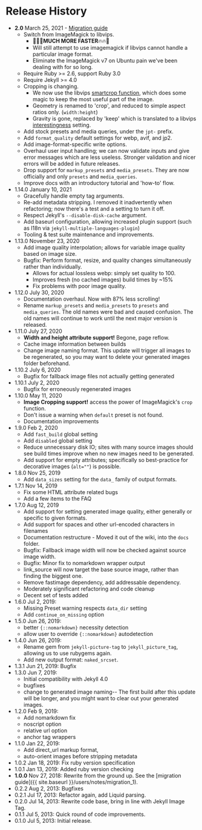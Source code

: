 ---
---
# Release History
* **2.0** March 25, 2021 - [Migration guide](/jekyll_picture_tag/users/notes/migration_2)
  * Switch from ImageMagick to libvips.
    * 🚀🔥🔥**MUCH MORE FASTER**🔥🔥🚀
    * Will still attempt to use imagemagick if libvips cannot handle a
      particular image format.
    * Eliminate the ImageMagick v7 on Ubuntu pain we've been dealing with for so
      long.
  * Require Ruby >= 2.6, support Ruby 3.0
  * Require Jekyll >= 4.0
  * Cropping is changing.
      * We now use the libvips
        [smartcrop function](https://www.rubydoc.info/gems/ruby-vips/Vips/Image#smartcrop-instance_method),
        which does some magic to keep the most useful part of the image.
      * Geometry is renamed to 'crop', and reduced to simple aspect ratios only. (`width:height`)
      * Gravity is gone, replaced by 'keep' which is translated to a libvips
        [interestingness](https://www.rubydoc.info/gems/ruby-vips/Vips/Interesting) setting.
  * Add stock presets and media queries, under the `jpt-` prefix.
  * Add `format_quality` default settings for webp, avif, and jp2.
  * Add image-format-specific write options.
  * Overhaul user input handling; we can now validate inputs and give error
    messages which are less useless. Stronger validation and nicer errors will be added in future
    releases.
  * Drop support for `markup_presets` and `media_presets`. They are now
    officially and only `presets` and `media_queries`.
  * Improve docs with an introductory tutorial and 'how-to' flow.
* 1.14.0 January 10, 2021
  * Gracefully handle empty tag arguments.
  * Re-add metadata stripping. I removed it inadvertently when refactoring; now
    there's a test and a setting to turn it off.
  * Respect Jekyll's `--disable-disk-cache` argument.
  * Add baseurl configuration, allowing increased plugin support (such as I18n via `jekyll-multiple-languages-plugin`)
  * Tooling & test suite maintenance and improvements.
* 1.13.0 November 23, 2020
  * Add image quality interpolation; allows for variable image quality based on image size.
  * Bugfix: Perform format, resize, and quality changes simultaneously rather than individually.
    * Allows for actual lossless webp: simply set quality to 100.
    * Improves fresh (no cached images) build times by ~15%
    * Fix problems with poor image quality.
* 1.12.0 July 30, 2020
  * Documentation overhaul. Now with 87% less scrolling!
  * Rename `markup_presets` and `media_presets` to `presets` and
    `media_queries`. The old names were bad and caused confusion. The old names
    will continue to work until the next major version is released.
* 1.11.0 July 27, 2020
  * **Width and height attribute support!** Begone, page reflow.
  * Cache image information between builds
  * Change image naming format. This update will trigger all images to be
    regenerated, so you may want to delete your generated images folder
    beforehand.
* 1.10.2 July 6, 2020
  * Bugfix for fallback image files not actually getting generated
* 1.10.1 July 2, 2020
  * Bugfix for erroneously regenerated images
* 1.10.0 May 11, 2020
  * **Image Cropping support!** access the power of ImageMagick's `crop` function.
  * Don't issue a warning when `default` preset is not found.
  * Documentation improvements
* 1.9.0 Feb 2, 2020
  * Add `fast_build` global setting
  * Add `disabled` global setting
  * Reduce unnecessary disk IO; sites with many source images should see build
  times improve when no new images need to be generated.
  * Add support for empty attributes; specifically so best-practice for
    decorative images (`alt=""`) is possible.
* 1.8.0 Nov 25, 2019
  * Add `data_sizes` setting for the `data_` family of output formats.
* 1.7.1 Nov 14, 2019
  * Fix some HTML attribute related bugs
  * Add a few items to the FAQ
* 1.7.0 Aug 12, 2019
  * Add support for setting generated image quality, either generally or
    specific to given formats.
  * Add support for spaces and other url-encoded characters in filenames
  * Documentation restructure - Moved it out of the wiki, into the `docs`
    folder.
  * Bugfix: Fallback image width will now be checked against source image width.
  * Bugfix: Minor fix to nomarkdown wrapper output
  * link_source will now target the base source image, rather than finding the
    biggest one.
  * Remove fastimage dependency, add addressable dependency.
  * Moderately significant refactoring and code cleanup
  * Decent set of tests added
* 1.6.0 Jul  2, 2019:
  * Missing Preset warning respects `data_dir` setting
  * Add `continue_on_missing` option
* 1.5.0 Jun 26, 2019:
  * better `{::nomarkdown}` necessity detection
  * allow user to override `{::nomarkdown}` autodetection
* 1.4.0 Jun 26, 2019:
  * Rename gem from `jekyll-picture-tag` to `jekyll_picture_tag`, allowing us to
    use rubygems again.
  * Add new output format: `naked_srcset`.
* 1.3.1 Jun 21, 2019: Bugfix
* 1.3.0 Jun  7, 2019:
  * Initial compatibility with Jekyll 4.0
  * bugfixes
  * change to generated image naming-- The first build after this update will be
    longer, and you might want to clear out your generated images.
* 1.2.0 Feb  9, 2019:
  * Add nomarkdown fix
  * noscript option
  * relative url option
  * anchor tag wrappers
* 1.1.0 Jan 22, 2019:
  * Add direct_url markup format,
  * auto-orient images before stripping metadata
* 1.0.2 Jan 18, 2019: Fix ruby version specification
* 1.0.1 Jan 13, 2019: Added ruby version checking
* **1.0.0** Nov 27, 2018: Rewrite from the ground up. See the [migration guide]({{ site.baseurl
  }}/users/notes/migration_1).
* 0.2.2 Aug  2, 2013: Bugfixes
* 0.2.1 Jul 17, 2013: Refactor again, add Liquid parsing.
* 0.2.0 Jul 14, 2013: Rewrite code base, bring in line with Jekyll Image Tag.
* 0.1.1 Jul  5, 2013: Quick round of code improvements.
* 0.1.0 Jul  5, 2013: Initial release.
